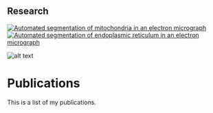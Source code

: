 ## Research

[![Automated segmentation of mitochondria in an electron micrograph](http://img.youtube.com/vi/Qs4qcbBAD9k/0.jpg)](http://www.youtube.com/watch?v=Qs4qcbBAD9k "Automated segmentation of mitochondria in an electron micrograph")
[![Automated segmentation of endoplasmic reticulum in an electron micrograph](http://img.youtube.com/vi/Jd1ayi_f788/0.jpg)](http://www.youtube.com/watch?v=Jd1ayi_f788 "Automated segmentation of endoplasmic reticulum in an electron micrograph")

![alt text](http://img.youtube.com/vi/Qs4qcbBAD9k/0.jpg "Logo Title Text 1")

# Publications

This is a list of my publications. 
